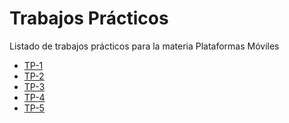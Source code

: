 <!DOCTYPE html>
<html lang="es">
  <head>
    <meta charset="utf-8">
    <title>Hola Mundo!</title>
  </head>
  <body>
    <h1>Trabajos Prácticos</h1>
    <p>Listado de trabajos prácticos para la materia Plataformas Móviles</p>
    <ul>
      <li><a href="tp-1/Index.html">TP-1</a></li>
      <li><a href="tp-2/Index.html">TP-2</a></li>
      <li><a href="tp-3/Index.html">TP-3</a></li>
      <li><a href="tp-4/Index.html">TP-4</a></li>
      <li><a href="tp-5/Index.html">TP-5</a></li>
  </ul>
  </body>
</html>
